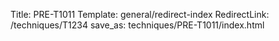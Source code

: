 Title: PRE-T1011
Template: general/redirect-index
RedirectLink: /techniques/T1234
save_as: techniques/PRE-T1011/index.html